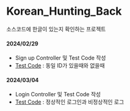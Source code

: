 # Korean_Hunting_Back
소스코드에 한글이 있는지 확인하는 프로젝트

#### 2024/02/29
- Sign up Controller 및 Test Code 작성
- [Test Code](https://github.com/dukbong/Korean_Hunting_Back/blob/main/src/test/java/com/hangulhunting/Korean_Hunting/controller/SignUpTest.java) : 동일 ID가 있을때와 없을때

#### 2024/03/04
- Login Controller 및 Test Code 작성
- [Test Code](https://github.com/dukbong/Korean_Hunting_Back/blob/main/src/test/java/com/hangulhunting/Korean_Hunting/controller/LoginTest.java) : 정상적인 로그인과 비정상적인 로그
